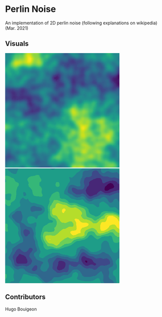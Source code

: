 # Perlin Noise
An implementation of 2D perlin noise (following explanations on wikipedia) (Mar. 2021)

## Visuals

![Alt text](<continious noise.gif>)
![Alt text](<discrete noise.gif>)

## Contributors
Hugo Bouigeon